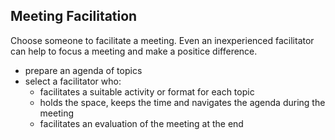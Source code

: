 ## Meeting Facilitation

Choose someone to facilitate a meeting. Even an inexperienced facilitator can help to focus a meeting and make a positice difference.

* prepare an agenda of topics
* select a facilitator who:
    * facilitates a suitable activity or format for each topic
    * holds the space, keeps the time and navigates the agenda during the meeting
    * facilitates an evaluation of the meeting at the end
